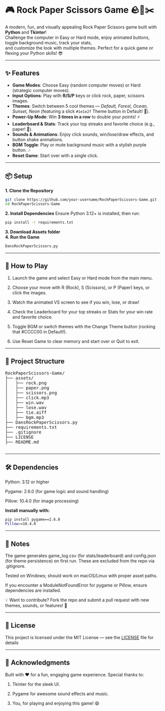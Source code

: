 # 🎮 Rock Paper Scissors Game 🪨📜✂️

A modern, fun, and visually appealing Rock Paper Scissors game built with **Python** and **Tkinter**!  
Challenge the computer in Easy or Hard mode, enjoy animated buttons, toggle background music, track your stats,  
and customize the look with multiple themes. Perfect for a quick game or flexing your Python skills! 😎

---

## ✨ Features

- **Game Modes**: Choose Easy (random computer moves) or Hard (strategic computer moves).
- **Input Options**: Play with **R/S/P** keys or click rock, paper, scissors images.
- **Themes**: Switch between 5 cool themes — *Default, Forest, Ocean, Sunset, Neon* (featuring a slick `#1e1e2f` Theme button in Default! 🌟).
- **Power-Up Mode**: Win **3 times in a row** to double your points! ⚡
- **Leaderboard & Stats**: Track your top streaks and favorite choice (e.g., paper! 📜).
- **Sounds & Animations**: Enjoy click sounds, win/lose/draw effects, and button shake animations.
- **BGM Toggle**: Play or mute background music with a stylish purple button. 🎶
- **Reset Game**: Start over with a single click.

---

## 📦 Setup

**1. Clone the Repository**
```bash
git clone https://github.com/your-username/RockPaperScissors-Game.git
cd RockPaperScissors-Game
```
**2. Install Dependencies**
Ensure Python 3.12+ is installed, then run:
```bash
pip install -r requirements.txt
```
**3. Download Assets folder**    
**4. Run the Game**
```bash
DansRockPaperScissors.py
```

---

## 🎲 How to Play

1. Launch the game and select Easy or Hard mode from the main menu.

1. Choose your move with R (Rock), S (Scissors), or P (Paper) keys, or click the images.

1. Watch the animated VS screen to see if you win, lose, or draw!

1. Check the Leaderboard for your top streaks or Stats for your win rate and favorite choice.

1. Toggle BGM or switch themes with the Change Theme button (rocking that #CCCC00 in Default!).

1. Use Reset Game to clear memory and start over or Quit to exit.

---
## 📂 Project Structure
<pre>
RockPaperScissors-Game/
├── assets/
│   ├── rock.png
│   ├── paper.png
│   ├── scissors.png
│   ├── click.mp3
│   ├── win.wav
│   ├── lose.wav
│   ├── tie.aiff
│   ├── bgm.mp3
├── DansRockPaperScissors.py
├── requirements.txt
├── .gitignore
├── LICENSE
├── README.md
    </pre>
---

## 🛠️ Dependencies  

Python: 3.12 or higher

Pygame: 2.6.0 (for game logic and sound handling)

Pillow: 10.4.0 (for image processing)  

**Install manually with:**
```bash
pip install pygame==2.6.0
Pillow==10.4.0
```
---

## 📝 Notes  

The game generates game_log.csv (for stats/leaderboard) and config.json (for theme persistence) on first run.
These are excluded from the repo via .gitignore.

Tested on Windows; should work on macOS/Linux with proper asset paths.

If you encounter a ModuleNotFoundError for pygame or Pillow, ensure dependencies are installed.

💡 Want to contribute? Fork the repo and submit a pull request with new themes, sounds, or features! 🚀

---

## 📜 License
This project is licensed under the MIT License — see the [LICENSE](https://github.com/Daniels-codes/RockPaperScissors-Game/blob/main/LICENSE) file for details

---

## 🙌 Acknowledgments
Built with ❤️ for a fun, engaging game experience.
Special thanks to:

1. Tkinter for the sleek UI.

2. Pygame for awesome sound effects and music.

3. You, for playing and enjoying this game! 😄

